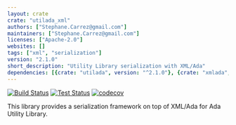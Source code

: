 ```yaml
---
layout: crate
crate: "utilada_xml"
authors: ["Stephane.Carrez@gmail.com"]
maintainers: ["Stephane.Carrez@gmail.com"]
licenses: ["Apache-2.0"]
websites: []
tags: ["xml", "serialization"]
version: "2.1.0"
short_description: "Utility Library serialization with XML/Ada"
dependencies: [{crate: "utilada", version: "^2.1.0"}, {crate: "xmlada", version: "*"}]
---
```


[![Build Status](https://img.shields.io/jenkins/s/https/jenkins.vacs.fr/Ada-Util.svg)](https://jenkins.vacs.fr/job/Ada-Util/)
[![Test Status](https://img.shields.io/jenkins/t/https/jenkins.vacs.fr/Ada-Util.svg)](https://jenkins.vacs.fr/job/Ada-Util/)
[![codecov](https://codecov.io/gh/stcarrez/ada-util/branch/master/graph/badge.svg)](https://codecov.io/gh/stcarrez/ada-util)

This library provides a serialization framework on top of XML/Ada for
Ada Utility Library.



